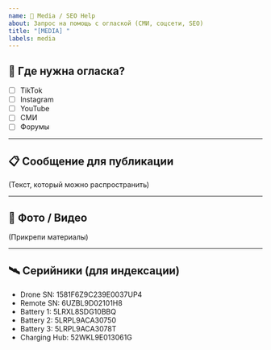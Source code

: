 ```yaml
---
name: 📢 Media / SEO Help
about: Запрос на помощь с оглаской (СМИ, соцсети, SEO)
title: "[MEDIA] "
labels: media
---
```


## 📢 Где нужна огласка?
- [ ] TikTok
- [ ] Instagram
- [ ] YouTube
- [ ] СМИ
- [ ] Форумы

---

## 📋 Сообщение для публикации
(Текст, который можно распространить)

---

## 📸 Фото / Видео
(Прикрепи материалы)

---

## 🛰️ Серийники (для индексации)
- Drone SN: 1581F6Z9C239E0037UP4
- Remote SN: 6UZBL9D02101H8
- Battery 1: 5LRXL8SDG10BBQ
- Battery 2: 5LRPL9ACA30750
- Battery 3: 5LRPL9ACA3078T
- Charging Hub: 52WKL9E013061G
